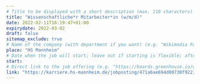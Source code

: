 ```yaml
---
# Title to be displayed with a short description (max. 110 characters)
title: "Wissenschaftliche*r Mitarbeiter*in (w/m/d)"
date: 2022-02-11T16:19:47+01:00
expirydate: 2022-03-02
draft: false
sitemap_exclude: true
# Name of the company (with department if you want) (e.g. "Wikimedia Foundation, Technology")
place: "HS Mannheim"
# Date when the job will start; leave out if starting is flexible; afterwards the listing will disappear (date format "2020-02-02" YYYY-MM-DD)
start: 
# Direct link to the job offering (e.g. "https://boards.greenhouse.io/wikimedia/jobs/2083317?gh_src=fd611a951")
link: "https://karriere.hs-mannheim.de/jobposting/471a6ae694d80730f92211df7be7eaf12fc7b1a30"
---
```

